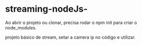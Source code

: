 # streaming-nodeJs-

Ao abrir o projeto ou clonar, precisa rodar o npm init para criar o node_modules.

projeto básico de stream, setar a camera ip no código e utilizar.
